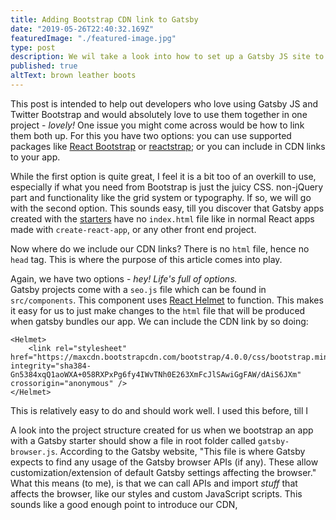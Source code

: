 ```yaml
---
title: Adding Bootstrap CDN link to Gatsby
date: "2019-05-26T22:40:32.169Z"
featuredImage: "./featured-image.jpg"
type: post
description: We wil take a look into how to set up a Gatsby JS site to use Twitter Bootstrap's CDN
published: true
altText: brown leather boots
---
```


This post is intended to help out developers who love using Gatsby JS and Twitter Bootstrap and would absolutely love to use them together in one project - _lovely!_
One issue you might come across would be how to link them both up. For this you have two options: you can use supported packages like [React Bootstrap](https://react-bootstrap.netlify.com/) or [reactstrap](https://reactstrap.github.io/); or you can include in CDN links to your app.

While the first option is quite great, I feel it is a bit too of an overkill to use, especially if what you need from Bootstrap is just the juicy CSS. non-jQuery part and functionality like the grid system or typography.  If so, we will go with the second option. This sounds easy, till you discover that Gatsby apps created with the [starters](https://www.gatsbyjs.org/starters/) have no `index.html` file like in normal React apps made with `create-react-app`, or any other front end project.

Now where do we include our CDN links? There is no `html` file, hence no `head` tag. This is where the purpose of this article comes into play.

Again, we have two options - _hey! Life's full of options._<br/>Gatsby projects come with a `seo.js` file which can be found in `src/components`. This component uses [React Helmet](https://github.com/nfl/react-helmet) to function. This makes it easy for us to just make changes to the `html` file that will be produced when gatsby bundles our app. We can include the CDN link by so doing:
```es6
<Helmet>
    <link rel="stylesheet" href="https://maxcdn.bootstrapcdn.com/bootstrap/4.0.0/css/bootstrap.min.css" integrity="sha384-Gn5384xqQ1aoWXA+058RXPxPg6fy4IWvTNh0E263XmFcJlSAwiGgFAW/dAiS6JXm" crossorigin="anonymous" />
</Helmet>
```
This is relatively easy to do and should work well. I used this before, till I

A look into the project structure created for us when we bootstrap an app with a Gatsby starter should show a file in root folder called `gatsby-browser.js`.
According to the Gatsby website, "This file is where Gatsby expects to find any usage of the Gatsby browser APIs (if any). These allow customization/extension of default Gatsby settings affecting the browser."
What this means (to me), is that we can call APIs and import _stuff_ that affects the browser, like our styles and custom JavaScript scripts. This sounds like a good enough point to introduce our CDN,
